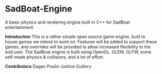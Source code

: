 # SadBoat-Engine
A basic physics and rendering engine built in C++ for SadBoat entertainment.

**Introduction**
This is a rather simple open source game engine, built to house games we intend to work on. Features will be added to support these games, and overrides will be provided to allow increased flexibility to the end user. 
The SadBoat engine is built using OpenGL, GLEW, GLFW, some self-made physics & collisions, and a lot of effort.

**Contributors**
Dagan Poulin
Justice Guillory
